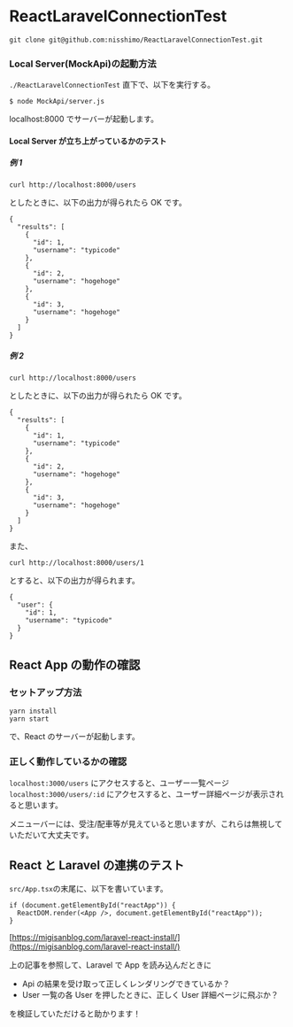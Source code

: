 # ReactLaravelConnectionTest

```
git clone git@github.com:nisshimo/ReactLaravelConnectionTest.git
```

### Local Server(MockApi)の起動方法

`./ReactLaravelConnectionTest` 直下で、以下を実行する。

```
$ node MockApi/server.js
```

localhost:8000 でサーバーが起動します。

#### Local Server が立ち上がっているかのテスト

##### 例 1

```
curl http://localhost:8000/users
```

としたときに、以下の出力が得られたら OK です。

```
{
  "results": [
    {
      "id": 1,
      "username": "typicode"
    },
    {
      "id": 2,
      "username": "hogehoge"
    },
    {
      "id": 3,
      "username": "hogehoge"
    }
  ]
}
```

##### 例 2

```
curl http://localhost:8000/users
```

としたときに、以下の出力が得られたら OK です。

```
{
  "results": [
    {
      "id": 1,
      "username": "typicode"
    },
    {
      "id": 2,
      "username": "hogehoge"
    },
    {
      "id": 3,
      "username": "hogehoge"
    }
  ]
}
```

また、

```
curl http://localhost:8000/users/1
```

とすると、以下の出力が得られます。

```
{
  "user": {
    "id": 1,
    "username": "typicode"
  }
}
```

## React App の動作の確認

### セットアップ方法

```
yarn install
yarn start
```

で、React のサーバーが起動します。

### 正しく動作しているかの確認

`localhost:3000/users` にアクセスすると、ユーザー一覧ページ
`localhost:3000/users/:id` にアクセスすると、ユーザー詳細ページが表示されると思います。

メニューバーには、受注/配車等が見えていると思いますが、これらは無視していただいて大丈夫です。

## React と Laravel の連携のテスト

`src/App.tsx`の末尾に、以下を書いています。

```
if (document.getElementById("reactApp")) {
  ReactDOM.render(<App />, document.getElementById("reactApp"));
}
```

[https://migisanblog.com/laravel-react-install/](https://migisanblog.com/laravel-react-install/)

上の記事を参照して、Laravel で App を読み込んだときに

- Api の結果を受け取って正しくレンダリングできているか？
- User 一覧の各 User を押したときに、正しく User 詳細ページに飛ぶか？

を検証していただけると助かります！
